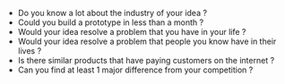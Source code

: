 - Do you know a lot about the industry of your idea ?
- Could you build a prototype in less than a month ?
- Would your idea resolve a problem that you have in your life ?
- Would your idea resolve a problem that people you know have in their lives ?
- Is there similar products that have paying customers on the internet ?
- Can you find at least 1 major difference from your competition ?
